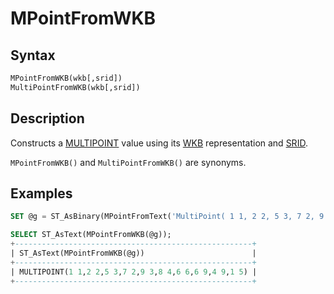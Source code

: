 # MPointFromWKB

## Syntax

```sql
MPointFromWKB(wkb[,srid])
MultiPointFromWKB(wkb[,srid])
```

## Description

Constructs a [MULTIPOINT](/sql-statements-structure/geographic-geometric-features/geometry-constructors/multipoint/) value using its [WKB](/sql-statements-structure/geographic-geometric-features/wkb/well-known-binary-wkb-format/) representation and [SRID](/kb/en/srid/).

`MPointFromWKB()` and `MultiPointFromWKB()` are synonyms.

## Examples

```sql
SET @g = ST_AsBinary(MPointFromText('MultiPoint( 1 1, 2 2, 5 3, 7 2, 9 3, 8 4, 6 6, 6 9, 4 9, 1 5 )'));

SELECT ST_AsText(MPointFromWKB(@g));
+-----------------------------------------------------+
| ST_AsText(MPointFromWKB(@g))                        |
+-----------------------------------------------------+
| MULTIPOINT(1 1,2 2,5 3,7 2,9 3,8 4,6 6,6 9,4 9,1 5) |
+-----------------------------------------------------+
```